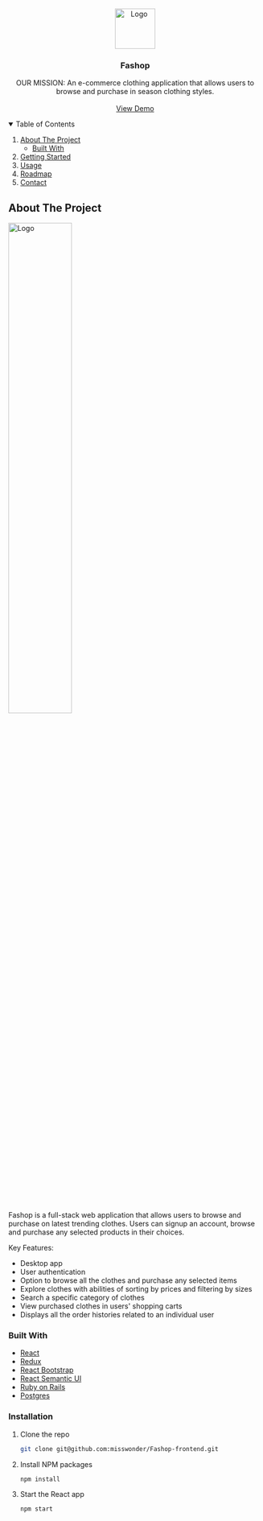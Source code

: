 <!-- PROJECT LOGO -->
<br />
<p align="center">
  <a href="https://github.com/misswonder/Fashop-frontend">
    <img src="src/image/logo.png" alt="Logo" width="auto" height="80">
  </a>

  <h3 align="center">Fashop</h3>

  <p align="center">
    OUR MISSION: An e-commerce clothing application that allows users to browse and purchase in season clothing styles. 
    <br />
    <br />
    <a href="https://www.youtube.com/watch?v=QuEI20XRdAA&t=11s">View Demo</a>
  </p>
</p>

<!-- TABLE OF CONTENTS -->
<details open="open">
  <summary>Table of Contents</summary>
  <ol>
    <li>
      <a href="#about-the-project">About The Project</a>
      <ul>
        <li><a href="#built-with">Built With</a></li>
      </ul>
    </li>
    <li>
      <a href="#getting-started">Getting Started</a>
    </li>
    <li><a href="#usage">Usage</a></li>
    <li><a href="#roadmap">Roadmap</a></li>
    <li><a href="#contact">Contact</a></li>
  </ol>
</details>

<!-- ABOUT THE PROJECT -->

## About The Project

<img src="src/image/homepage.png" alt="Logo" width="50%" >

Fashop is a full-stack web application that allows users to browse and purchase on latest trending clothes. Users can signup an account, browse and purchase any selected products in their choices. 

Key Features:

- Desktop app
- User authentication
- Option to browse all the clothes and purchase any selected items
- Explore clothes with abilities of sorting by prices and filtering by sizes
- Search a specific category of clothes
- View purchased clothes in users' shopping carts
- Displays all the order histories related to an individual user

### Built With

- [React](https://reactjs.org/)
- [Redux](https://redux.js.org/)
- [React Bootstrap](https://react-bootstrap.github.io/)
- [React Semantic UI](https://react.semantic-ui.com/)
- [Ruby on Rails](http://rubyonrails.org/)
- [Postgres](https://www.postgresql.org/)

### Installation

1. Clone the repo
   ```sh
   git clone git@github.com:misswonder/Fashop-frontend.git
   ```
2. Install NPM packages
   ```sh
   npm install
   ```
3. Start the React app
   ```sh
   npm start
   ```

